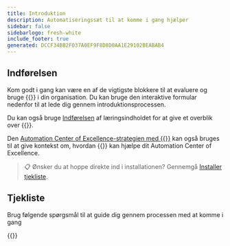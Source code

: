 ```yaml
---
title: Introduktion
description: Automatiseringssæt til at komme i gang hjælper
sidebar: false
sidebarlogo: fresh-white
include_footer: true
generated: DCCF34BB2F037A0EF9F8D8D0AA1E29102BEABAB4
---
```


## Indførelsen

Kom godt i gang kan være en af de vigtigste blokkere til at evaluere og bruge {{<product-name>}} i din organisation. Du kan bruge den interaktive formular nedenfor til at lede dig gennem introduktionsprocessen.

Du kan også bruge [Indførelsen](https://learn.microsoft.com/power-automate/guidance/automation-kit/overview/introduction) af læringsindholdet for at give et overblik over {{<product-name>}}.

Den [Automation Center of Excellence-strategien med {{<product-name>}}](https://learn.microsoft.com/power-automate/guidance/automation-kit/overview/automation-coe-strategy) kan også bruges til at give kontekst om, hvordan {{<product-name>}} kan hjælpe dit Automation Center of Excellence.

> 📋 Ønsker du at hoppe direkte ind i installationen? Gennemgå [Installer tjekliste](/da/get-started/install-checklist).

## Tjekliste

Brug følgende spørgsmål til at guide dig gennem processen med at komme i gang

{{<questions name="checklist.json" completed="Thank you for your getting started feedback" showNavigationButtons=false >}}
